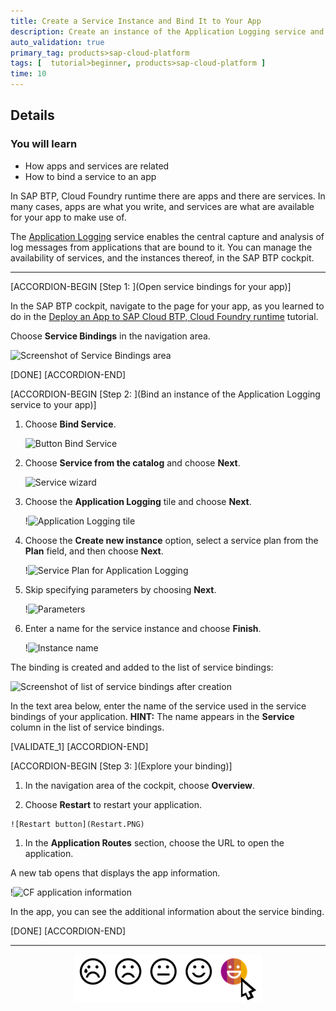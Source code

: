 ```yaml
---
title: Create a Service Instance and Bind It to Your App
description: Create an instance of the Application Logging service and bind it to your app, as a way to explore how services and apps are connected on the SAP BTP, Cloud Foundry runtime.
auto_validation: true
primary_tag: products>sap-cloud-platform
tags: [  tutorial>beginner, products>sap-cloud-platform ]
time: 10
---
```


## Details
### You will learn
- How apps and services are related
- How to bind a service to an app

In SAP BTP, Cloud Foundry runtime there are apps and there are services. In many cases, apps are what you write, and services are what are available for your app to make use of.

The [Application Logging](https://help.sap.com/viewer/ee8e8a203e024bbb8c8c2d03fce527dc/Cloud/en-US/68454d44ad41458788959485a24305e2.html) service enables the central capture and analysis of log messages from applications that are bound to it. You can manage the availability of services, and the instances thereof, in the SAP BTP cockpit.

---

[ACCORDION-BEGIN [Step 1: ](Open service bindings for your app)]

In the SAP BTP cockpit, navigate to the page for your app, as you learned to do in the [Deploy an App to SAP Cloud BTP, Cloud Foundry runtime](https://developers.sap.com/tutorials/cp-cf-dev-02-deploy-app.html) tutorial.

Choose **Service Bindings** in the navigation area.

![Screenshot of Service Bindings area](Service-bindings.PNG)

[DONE]
[ACCORDION-END]

[ACCORDION-BEGIN [Step 2: ](Bind an instance of the Application Logging service to your app)]

 1. Choose **Bind Service**.

    ![Button Bind Service](Bind-service-button.PNG)

 1. Choose **Service from the catalog** and choose **Next**.

    ![Service wizard ](Service-from-catalog.PNG)

 1. Choose the **Application Logging** tile and choose **Next**.

    !![Application Logging tile](applicationlogging-tile.PNG)

 1. Choose the **Create new instance** option, select a service plan from the **Plan** field, and then choose **Next**.

    !![Service Plan for Application Logging](Service-plan.PNG)

 1. Skip specifying parameters by choosing **Next**.

    !![Parameters](Parameters.PNG)

 1. Enter a name for the service instance and choose **Finish**.

    !![Instance name](Instance-name.PNG)

The binding is created and added to the list of service bindings:

![Screenshot of list of service bindings after creation](Created-instance.PNG)

In the text area below, enter the name of the service used in the service bindings of your application. **HINT:** The name appears in the **Service** column in the list of service bindings.

[VALIDATE_1]
[ACCORDION-END]


[ACCORDION-BEGIN [Step 3: ](Explore your binding)]

 1.  In the navigation area of the cockpit, choose **Overview**.

 1.  Choose **Restart** to restart your application.

    ![Restart button](Restart.PNG)

 1.  In the **Application Routes** section, choose the URL to open the application.

 A new tab opens that displays the app information.

 !![CF application information](CF-app-with-service.PNG)

In the app, you can see the additional information about the service binding.

[DONE]
[ACCORDION-END]

---
<p style="text-align: center;"><a href="https://sapinsights.eu.qualtrics.com/jfe/form/SV_0im30RgTkbEEHMV?TutorialID=cp-cf-dev-03-service-instance&graphics=true" target="_blank"><img src="https://raw.githubusercontent.com/SAPDocuments/Tutorials/master/data/images/285738_Emotion_Faces_R_purple.png"></a></p>
